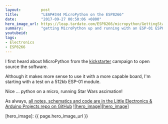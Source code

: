 ```yaml
---
layout:         post
title:          "LEAP#344 MicroPython on the ESP8266"
date:           "2017-09-27 00:50:06 +0800"
hero_image_url: https://leap.tardate.com/ESP8266/micropython/GettingStarted/assets/GettingStarted_build.jpg
summary:        "getting MicroPython up and running with an ESP-01 ESP8266"
youtubeid:
tags:
- Electronics
- ESP8266
---
```


I first heard about MicroPython from the [kickstarter](http://www.kickstarter.com/projects/214379695/micro-python-python-for-microcontrollers)
campaign to open source the software.

Although it makes more sense to use it with a more capable board, I'm starting with a test on a 512kb ESP-01 module.

Nice ... python on a micro, running Star Wars ascimation!

As always, [all notes, schematics and code are in the Little Electronics & Arduino Projects repo on GitHub][project]
[![hero_image][hero_image]][project]

[leap]: https://leap.tardate.com
[project]: https://github.com/tardate/LittleArduinoProjects/tree/master/ESP8266/micropython/GettingStarted
[hero_image]: {{ page.hero_image_url }}
